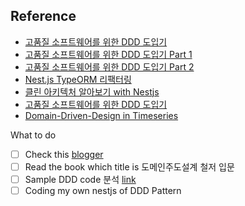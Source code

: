 ## Reference

- [고품질 소프트웨어를 위한 DDD 도입기](https://blog.tesser.co.kr/applying-domain-driven-development/)
- [고품질 소프트웨어를 위한 DDD 도입기 Part 1 ](https://medium.com/tesser-team/%EA%B3%A0%ED%92%88%EC%A7%88-%EC%86%8C%ED%94%84%ED%8A%B8%EC%9B%A8%EC%96%B4%EB%A5%BC-%EC%9C%84%ED%95%9C-ddd-%EB%8F%84%EC%9E%85%EA%B8%B0-part-1-%EB%AC%B8%EC%A0%9C-%ED%83%90%EA%B5%AC-%EB%B0%8F-%EA%B0%9C%EC%84%A0-%EB%B0%A9%ED%96%A5-c5002440566a)
- [고품질 소프트웨어를 위한 DDD 도입기 Part 2](https://medium.com/tesser-team/%EA%B3%A0%ED%92%88%EC%A7%88-%EC%86%8C%ED%94%84%ED%8A%B8%EC%9B%A8%EC%96%B4%EB%A5%BC-%EC%9C%84%ED%95%9C-ddd-%EB%8F%84%EC%9E%85%EA%B8%B0-part-2-ddd-%EC%A0%81%EC%9A%A9-%EB%B0%8F-%ED%9A%8C%EA%B3%A0-feat-nestjs-800e3b1a77b7)
- [Nest.js TypeORM 리팩터링](https://velog.io/@loakick/Nest.js-TypeORM-%EB%A6%AC%ED%8C%A9%ED%84%B0%EB%A7%81-DDD-Aggregate)
- [클린 아키텍처 알아보기 with Nestjs](https://junho2343.github.io/posts/clean-architecture-hexagonal-architecture-with-nestjs)
- [고품질 소프트웨어를 위한 DDD 도입기](https://blog.tesser.co.kr/applying-domain-driven-development/)
- [Domain-Driven-Design in Timeseries](https://khalilstemmler.com/articles/categories/domain-driven-design/)


What to do 
- [ ] Check this [blogger](https://khalilstemmler.com/articles/categories/domain-driven-design/)  
- [ ] Read the book which title is 도메인주도설계 철저 입문  
- [ ] Sample DDD code 분석 [link](https://github.com/kanghyungmin/nestjs-clean-architecture)  
- [ ] Coding my own nestjs of DDD Pattern  
